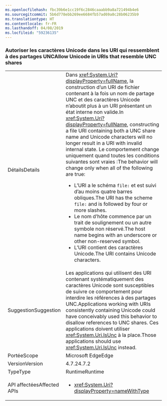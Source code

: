 ```yaml
---
ms.openlocfilehash: fbc39b6e1cc19f6c2846caaabb9a8a721494b4e6
ms.sourcegitcommit: 5b6d778ebb269ee6684fb57ad69a8c28b06235b9
ms.translationtype: HT
ms.contentlocale: fr-FR
ms.lasthandoff: 04/08/2019
ms.locfileid: "59236135"
---
```

### <a name="allow-unicode-in-uris-that-resemble-unc-shares"></a><span data-ttu-id="9216c-101">Autoriser les caractères Unicode dans les URI qui ressemblent à des partages UNC</span><span class="sxs-lookup"><span data-stu-id="9216c-101">Allow Unicode in URIs that resemble UNC shares</span></span>

|   |   |
|---|---|
|<span data-ttu-id="9216c-102">Détails</span><span class="sxs-lookup"><span data-stu-id="9216c-102">Details</span></span>|<span data-ttu-id="9216c-103">Dans <xref:System.Uri?displayProperty=fullName>, la construction d’un URI de fichier contenant à la fois un nom de partage UNC et des caractères Unicode n’aboutit plus à un URI présentant un état interne non valide.</span><span class="sxs-lookup"><span data-stu-id="9216c-103">In <xref:System.Uri?displayProperty=fullName>, constructing a file URI containing both a UNC share name and Unicode characters will no longer result in a URI with invalid internal state.</span></span> <span data-ttu-id="9216c-104">Le comportement change uniquement quand toutes les conditions suivantes sont vraies :</span><span class="sxs-lookup"><span data-stu-id="9216c-104">The behavior will change only when all of the following are true:</span></span><ul><li><span data-ttu-id="9216c-105">L’URI a le schéma <code>file:</code> et est suivi d’au moins quatre barres obliques.</span><span class="sxs-lookup"><span data-stu-id="9216c-105">The URI has the scheme <code>file:</code> and is followed by four or more slashes.</span></span></li><li><span data-ttu-id="9216c-106">Le nom d’hôte commence par un trait de soulignement ou un autre symbole non réservé.</span><span class="sxs-lookup"><span data-stu-id="9216c-106">The host name begins with an underscore or other non-reserved symbol.</span></span></li><li><span data-ttu-id="9216c-107">L’URI contient des caractères Unicode.</span><span class="sxs-lookup"><span data-stu-id="9216c-107">The URI contains Unicode characters.</span></span></li></ul>|
|<span data-ttu-id="9216c-108">Suggestion</span><span class="sxs-lookup"><span data-stu-id="9216c-108">Suggestion</span></span>|<span data-ttu-id="9216c-109">Les applications qui utilisent des URI contenant systématiquement des caractères Unicode sont susceptibles de suivre ce comportement pour interdire les références à des partages UNC.</span><span class="sxs-lookup"><span data-stu-id="9216c-109">Applications working with URIs consistently containing Unicode could have conceivably used this behavior to disallow references to UNC shares.</span></span> <span data-ttu-id="9216c-110">Ces applications doivent utiliser <xref:System.Uri.IsUnc> à la place.</span><span class="sxs-lookup"><span data-stu-id="9216c-110">Those applications should use <xref:System.Uri.IsUnc> instead.</span></span>|
|<span data-ttu-id="9216c-111">Portée</span><span class="sxs-lookup"><span data-stu-id="9216c-111">Scope</span></span>|<span data-ttu-id="9216c-112">Microsoft Edge</span><span class="sxs-lookup"><span data-stu-id="9216c-112">Edge</span></span>|
|<span data-ttu-id="9216c-113">Version</span><span class="sxs-lookup"><span data-stu-id="9216c-113">Version</span></span>|<span data-ttu-id="9216c-114">4.7.2</span><span class="sxs-lookup"><span data-stu-id="9216c-114">4.7.2</span></span>|
|<span data-ttu-id="9216c-115">Type</span><span class="sxs-lookup"><span data-stu-id="9216c-115">Type</span></span>|<span data-ttu-id="9216c-116">Runtime</span><span class="sxs-lookup"><span data-stu-id="9216c-116">Runtime</span></span>|
|<span data-ttu-id="9216c-117">API affectées</span><span class="sxs-lookup"><span data-stu-id="9216c-117">Affected APIs</span></span>|<ul><li><xref:System.Uri?displayProperty=nameWithType></li></ul>|
